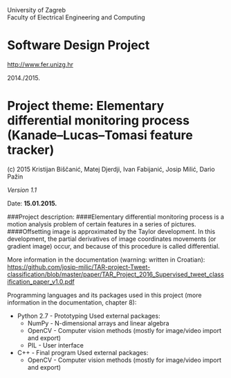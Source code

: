 University of Zagreb<br>
Faculty of Electrical Engineering and Computing

# Software Design Project

<a href="http://www.fer.unizg.hr">http://www.fer.unizg.hr</a>

2014./2015.

# Project theme: Elementary differential monitoring process (Kanade–Lucas–Tomasi feature tracker)


(c) 2015 Kristijan Biščanić, Matej Djerdji, Ivan Fabijanić, Josip Milić, Dario Pažin

*Version 1.1*

Date: **15.01.2015.**<br>

###Project description:
####Elementary differential monitoring process is a motion analysis problem of certain features in a series of pictures. 
####Offsetting image is approximated by the Taylor development. In this development, the partial derivatives of image coordinates movements (or gradient image) occur, and because of this procedure is called differential.

More information in the documentation (warning: written in Croatian): https://github.com/josip-milic/TAR-project-Tweet-classification/blob/master/paper/TAR_Project_2016_Supervised_tweet_classification_paper_v1.0.pdf


Programming languages and its packages used in this project (more information in the documentation, chapter 8):
<ul>
	<li>
		Python 2.7 - Prototyping
		Used external packages:
		<ul>
			<li>NumPy - N-dimensional arrays and linear algebra</li>
			<li>OpenCV - Computer vision methods (mostly for image/video import and export)</li>
			<li>PIL - User interface</li>
		</ul>
	</li>
	<li>
		C++ - Final program
		Used external packages:
		<ul>
			<li>OpenCV - Computer vision methods (mostly for image/video import and export)</li>
		</ul>
	</li>
</ul>